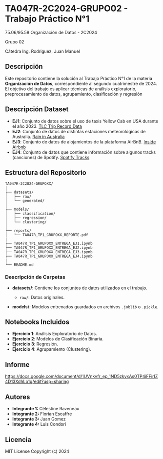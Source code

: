# TA047R-2C2024-GRUPO02 - Trabajo Práctico N°1

75.06/95.58 Organización de Datos - 2C2024

Grupo 02

Cátedra Ing. Rodriguez, Juan Manuel

## Descripción

Este repositorio contiene la solución al Trabajo Práctico N°1 de la materia **Organización de Datos**, correspondiente al segundo cuatrimestre de 2024. El objetivo del trabajo es aplicar técnicas de análisis exploratorio, preprocesamiento de datos, agrupamiento, clasificación y regresión

## Descripción Dataset

- **EJ1**: Conjunto de datos sobre el uso de taxis Yellow Cab en USA durante el año 2023. [TLC Trip Record Data](https://www.nyc.gov/site/tlc/about/tlc-trip-record-data.page)
- **EJ2**: Conjunto de datos de distintas estaciones meteorológicas de Australia. [Rain in Australia](https://www.kaggle.com/datasets/jsphyg/weather-dataset-rattle-package)
- **EJ3**: Conjunto de datos de alojamientos de la plataforma AirBnB. [Inside Airbnb](https://insideairbnb.com/get-the-data/)
- **EJ4**: Conjunto de datos que contiene información sobre algunos tracks
(canciones) de Spotify. [Spotify Tracks](https://drive.google.com/drive/folders/1ycMEDGJTg38MRPjCzxyL_l4XLrwp66fn)

## Estructura del Repositorio

```plaintext
TA047R-2C2024-GRUPOXX/
│
├── datasets/
│   ├── raw/
│   └── generated/
│
├── models/
│   ├── classification/
│   ├── regression/
│   └── clustering/
│
├── reports/
│   └── TA047R_TP1_GRUPOXX_REPORTE.pdf
|
├── TA047R_TP1_GRUPOXX_ENTREGA_EJ1.ipynb
├── TA047R_TP1_GRUPOXX_ENTREGA_EJ2.ipynb
├── TA047R_TP1_GRUPOXX_ENTREGA_EJ3.ipynb
├── TA047R_TP1_GRUPOXX_ENTREGA_EJ4.ipynb
|
└── README.md
```

### Descripción de Carpetas

- **datasets/**: Contiene los conjuntos de datos utilizados en el trabajo.
  - `raw/`: Datos originales.

- **models/**: Modelos entrenados guardados en archivos `.joblib` o `.pickle`.

## Notebooks Incluidos

- **Ejercicio 1**: Análisis Exploratorio de Datos.
- **Ejercicio 2**: Modelos de Clasificación Binaria.
- **Ejercicio 3**: Regresión.
- **Ejercicio 4**: Agrupamiento (Clustering).

## Informe
https://docs.google.com/document/d/1UVnkvfr_ep_1ND5zkvxAs0TP4iFFirIZ4D13XdhLo1g/edit?usp=sharing

## Autores

- **Integrante 1:** Célestine Raveneau
- **Integrante 2:** Florian Escaffre
- **Integrante 3:** Juan Gomez
- **Integrante 4:** Luis Condori

## Licencia
MIT License
Copyright (c) 2024